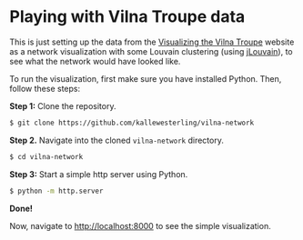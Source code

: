 # Playing with Vilna Troupe data

This is just setting up the data from the [Visualizing the Vilna Troupe](http://vilnatroupe.com/) website as a network visualization with some Louvain clustering (using [jLouvain](https://github.com/upphiminn/jLouvain)), to see what the network would have looked like.

To run the visualization, first make sure you have installed Python. Then, follow these steps:

**Step 1:** Clone the repository.

```sh
$ git clone https://github.com/kallewesterling/vilna-network
```

**Step 2.** Navigate into the cloned `vilna-network` directory.

```sh
$ cd vilna-network
```

**Step 3:** Start a simple http server using Python.

```sh
$ python -m http.server
```

**Done!**

Now, navigate to [http://localhost:8000](http://localhost:8000) to see the simple visualization.
